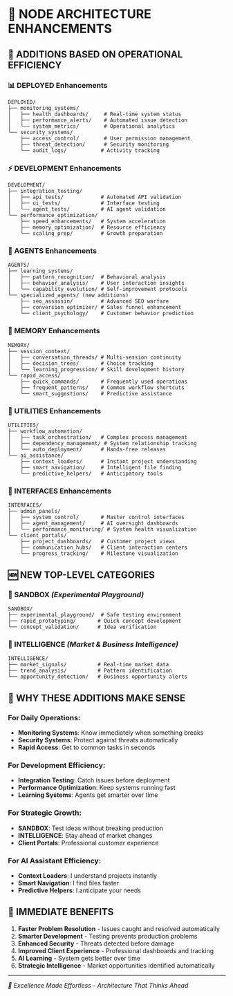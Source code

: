 # 🚀 NODE ARCHITECTURE ENHANCEMENTS

## 🎯 **ADDITIONS BASED ON OPERATIONAL EFFICIENCY**

### **📊 DEPLOYED Enhancements**
```
DEPLOYED/
├── monitoring_systems/
│   ├── health_dashboards/     # Real-time system status
│   ├── performance_alerts/    # Automated issue detection
│   └── system_metrics/        # Operational analytics
└── security_systems/
    ├── access_control/        # User permission management
    ├── threat_detection/      # Security monitoring
    └── audit_logs/           # Activity tracking
```

### **⚡ DEVELOPMENT Enhancements**
```
DEVELOPMENT/
├── integration_testing/
│   ├── api_tests/            # Automated API validation
│   ├── ui_tests/             # Interface testing
│   └── agent_tests/          # AI agent validation
└── performance_optimization/
    ├── speed_enhancements/   # System acceleration
    ├── memory_optimization/  # Resource efficiency
    └── scaling_prep/         # Growth preparation
```

### **🧠 AGENTS Enhancements**
```
AGENTS/
├── learning_systems/
│   ├── pattern_recognition/  # Behavioral analysis
│   ├── behavior_analysis/    # User interaction insights
│   └── capability_evolution/ # Self-improvement protocols
└── specialized_agents/ (new additions)
    ├── seo_assassin/         # Advanced SEO warfare
    ├── conversion_optimizer/ # Sales funnel enhancement
    └── client_psychology/    # Customer behavior prediction
```

### **🧠 MEMORY Enhancements**
```
MEMORY/
├── session_context/
│   ├── conversation_threads/ # Multi-session continuity
│   ├── decision_trees/       # Choice tracking
│   └── learning_progression/ # Skill development history
└── rapid_access/
    ├── quick_commands/       # Frequently used operations
    ├── frequent_patterns/    # Common workflow shortcuts
    └── smart_suggestions/    # Predictive assistance
```

### **🔧 UTILITIES Enhancements**
```
UTILITIES/
├── workflow_automation/
│   ├── task_orchestration/   # Complex process management
│   ├── dependency_management/ # System relationship tracking
│   └── auto_deployment/      # Hands-free releases
└── ai_assistance/
    ├── context_loaders/      # Instant project understanding
    ├── smart_navigation/     # Intelligent file finding
    └── predictive_helpers/   # Anticipatory tools
```

### **🎨 INTERFACES Enhancements**
```
INTERFACES/
├── admin_panels/
│   ├── system_control/       # Master control interfaces
│   ├── agent_management/     # AI oversight dashboards
│   └── performance_monitoring/ # System health visualization
└── client_portals/
    ├── project_dashboards/   # Customer project views
    ├── communication_hubs/   # Client interaction centers
    └── progress_tracking/    # Milestone visualization
```

## 🆕 **NEW TOP-LEVEL CATEGORIES**

### **🧪 SANDBOX** *(Experimental Playground)*
```
SANDBOX/
├── experimental_playground/  # Safe testing environment
├── rapid_prototyping/       # Quick concept development
└── concept_validation/      # Idea verification
```

### **🎯 INTELLIGENCE** *(Market & Business Intelligence)*
```
INTELLIGENCE/
├── market_signals/          # Real-time market data
├── trend_analysis/          # Pattern identification
└── opportunity_detection/   # Business opportunity alerts
```

## 🎯 **WHY THESE ADDITIONS MAKE SENSE**

### **For Daily Operations:**
- **Monitoring Systems**: Know immediately when something breaks
- **Security Systems**: Protect against threats automatically
- **Rapid Access**: Get to common tasks in seconds

### **For Development Efficiency:**
- **Integration Testing**: Catch issues before deployment
- **Performance Optimization**: Keep systems running fast
- **Learning Systems**: Agents get smarter over time

### **For Strategic Growth:**
- **SANDBOX**: Test ideas without breaking production
- **INTELLIGENCE**: Stay ahead of market changes
- **Client Portals**: Professional customer experience

### **For AI Assistant Efficiency:**
- **Context Loaders**: I understand projects instantly
- **Smart Navigation**: I find files faster
- **Predictive Helpers**: I anticipate your needs

## 🚀 **IMMEDIATE BENEFITS**

1. **Faster Problem Resolution** - Issues caught and resolved automatically
2. **Smarter Development** - Testing prevents production problems
3. **Enhanced Security** - Threats detected before damage
4. **Improved Client Experience** - Professional dashboards and tracking
5. **AI Learning** - System gets better over time
6. **Strategic Intelligence** - Market opportunities identified automatically

---
*🎯 Excellence Made Effortless - Architecture That Thinks Ahead*